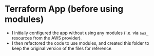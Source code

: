 # Terraform App (before using modules)

- I initially configured the app without using any modules (i.e. via `aws_` resources from the AWS provider).
- I then refactored the code to use modules, and created this folder to keep the original version of the files for reference.
